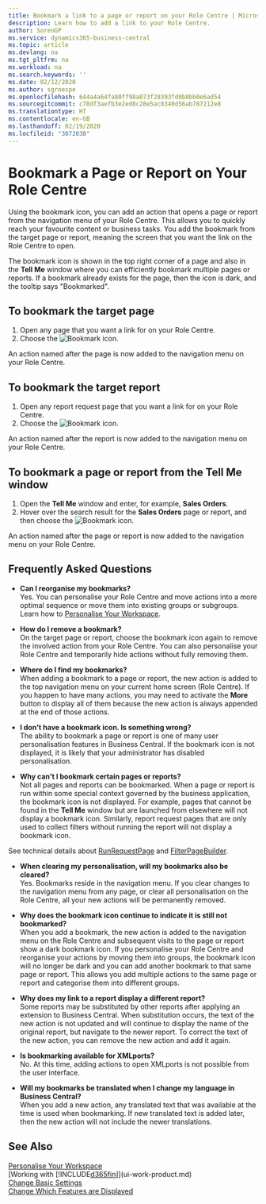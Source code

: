 ```yaml
---
title: Bookmark a link to a page or report on your Role Centre | Microsoft Docs
description: Learn how to add a link to your Role Centre.
author: SorenGP
ms.service: dynamics365-business-central
ms.topic: article
ms.devlang: na
ms.tgt_pltfrm: na
ms.workload: na
ms.search.keywords: ''
ms.date: 02/12/2020
ms.author: sgroespe
ms.openlocfilehash: 644a4a64fa80ff98a073f28393fd0b8bb0e6ad54
ms.sourcegitcommit: c78df3aefb3e2ed8c28e5ac8340d56ab787212e8
ms.translationtype: HT
ms.contentlocale: en-GB
ms.lasthandoff: 02/19/2020
ms.locfileid: "3072038"
---
```

# <a name="bookmark-a-page-or-report-on-your-role-center"></a>Bookmark a Page or Report on Your Role Centre
Using the bookmark icon, you can add an action that opens a page or report from the navigation menu of your Role Centre. This allows you to quickly reach your favourite content or business tasks. You add the bookmark from the target page or report, meaning the screen that you want the link on the Role Centre to open.

The bookmark icon is shown in the top right corner of a page and also in the **Tell Me** window where you can efficiently bookmark multiple pages or reports. If a bookmark already exists for the page, then the icon is dark, and the tooltip says "Bookmarked".

## <a name="to-bookmark-the-target-page"></a>To bookmark the target page
1. Open any page that you want a link for on your Role Centre.
2. Choose the ![Bookmark](media/ui_bookmark_icon.png "Bookmark") icon.

An action named after the page is now added to the navigation menu on your Role Centre.

## <a name="to-bookmark-the-target-report"></a>To bookmark the target report
1. Open any report request page that you want a link for on your Role Centre.
2. Choose the ![Bookmark](media/ui_bookmark_icon.png "Bookmark") icon.

An action named after the report is now added to the navigation menu on your Role Centre.

## <a name="to-bookmark-a-page-or-report-from-the-tell-me-window"></a>To bookmark a page or report from the Tell Me window
1. Open the **Tell Me** window and enter, for example, **Sales Orders**.
2. Hover over the search result for the **Sales Orders** page or report, and then choose the ![Bookmark](media/ui_bookmark_icon.png "Bookmark") icon.

An action named after the page or report is now added to the navigation menu on your Role Centre.


## <a name="frequently-asked-questions"></a>Frequently Asked Questions  

- **Can I reorganise my bookmarks?**  
Yes. You can personalise your Role Centre and move actions into a more optimal sequence or move them into existing groups or subgroups.  
Learn how to [Personalise Your Workspace](ui-personalization-user.md).

- **How do I remove a bookmark?**  
On the target page or report, choose the bookmark icon again to remove the involved action from your Role Centre. You can also personalise your Role Centre and temporarily hide actions without fully removing them.

- **Where do I find my bookmarks?**  
When adding a bookmark to a page or report, the new action is added to the top navigation menu on your current home screen (Role Centre). If you happen to have many actions, you may need to activate the **More** button to display all of them because the new action is always appended at the end of those actions.
<!-- Should we add a screenshot here? -->

- **I don't have a bookmark icon. Is something wrong?**  
The ability to bookmark a page or report is one of many user personalisation features in Business Central. If the bookmark icon is not displayed, it is likely that your administrator has disabled personalisation.

- **Why can't I bookmark certain pages or reports?**  
Not all pages and reports can be bookmarked. When a page or report is run within some special context governed by the business application, the bookmark icon is not displayed. For example, pages that cannot be found in the **Tell Me** window but are launched from elsewhere will not display a bookmark icon. Similarly, report request pages that are only used to collect filters without running the report will not display a bookmark icon.

See technical details about [RunRequestPage](https://docs.microsoft.com/dynamics365/business-central/dev-itpro/developer/methods-auto/report/reportinstance-runrequestpage-method) and [FilterPageBuilder](https://docs.microsoft.com/dynamics365/business-central/dev-itpro/developer/methods-auto/filterpagebuilder/filterpagebuilder-data-type).

- **When clearing my personalisation, will my bookmarks also be cleared?**  
Yes. Bookmarks reside in the navigation menu. If you clear changes to the navigation menu from any page, or clear all personalisation on the Role Centre, all your new actions will be permanently removed.

- **Why does the bookmark icon continue to indicate it is still not bookmarked?**  
When you add a bookmark, the new action is added to the navigation menu on the Role Centre and subsequent visits to the page or report show a dark bookmark icon. If you personalise your Role Centre and reorganise your actions by moving them into groups, the bookmark icon will no longer be dark and you can add another bookmark to that same page or report. This allows you add multiple actions to the same page or report and categorise them into different groups.

- **Why does my link to a report display a different report?**  
Some reports may be substituted by other reports after applying an extension to Business Central. When substitution occurs, the text of the new action is not updated and will continue to display the name of the original report, but navigate to the newer report. To correct the text of the new action, you can remove the new action and add it again.
<!-- For more information on report substitution, see this link UNAVAILABLE AT THIS TIME -->

- **Is bookmarking available for XMLports?**  
No. At this time, adding actions to open XMLports is not possible from the user interface.

- **Will my bookmarks be translated when I change my language in Business Central?**  
When you add a new action, any translated text that was available at the time is used when bookmarking. If new translated text is added later, then the new action will not include the newer translations.


## <a name="see-also"></a>See Also
[Personalise Your Workspace](ui-personalization-user.md)  
[Working with [!INCLUDE[d365fin](includes/d365fin_md.md)]](ui-work-product.md)  
[Change Basic Settings](ui-change-basic-settings.md)  
[Change Which Features are Displayed](ui-experiences.md)  
